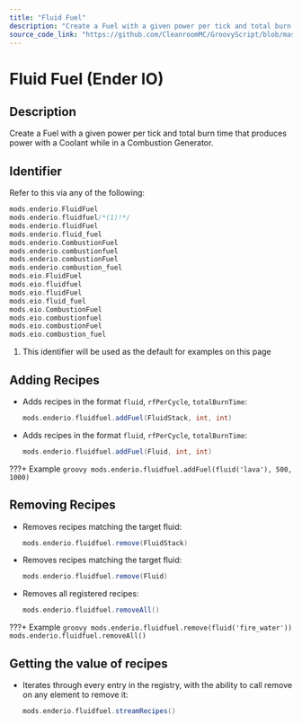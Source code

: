```yaml
---
title: "Fluid Fuel"
description: "Create a Fuel with a given power per tick and total burn time that produces power with a Coolant while in a Combustion Generator."
source_code_link: "https://github.com/CleanroomMC/GroovyScript/blob/master/src/main/java/com/cleanroommc/groovyscript/compat/mods/enderio/FluidFuel.java"
---
```


# Fluid Fuel (Ender IO)

## Description

Create a Fuel with a given power per tick and total burn time that produces power with a Coolant while in a Combustion Generator.

## Identifier

Refer to this via any of the following:

```groovy hl_lines="2"
mods.enderio.FluidFuel
mods.enderio.fluidfuel/*(1)!*/
mods.enderio.fluidFuel
mods.enderio.fluid_fuel
mods.enderio.CombustionFuel
mods.enderio.combustionfuel
mods.enderio.combustionFuel
mods.enderio.combustion_fuel
mods.eio.FluidFuel
mods.eio.fluidfuel
mods.eio.fluidFuel
mods.eio.fluid_fuel
mods.eio.CombustionFuel
mods.eio.combustionfuel
mods.eio.combustionFuel
mods.eio.combustion_fuel
```

1. This identifier will be used as the default for examples on this page

## Adding Recipes

- Adds recipes in the format `fluid`, `rfPerCycle`, `totalBurnTime`:

    ```groovy
    mods.enderio.fluidfuel.addFuel(FluidStack, int, int)
    ```

- Adds recipes in the format `fluid`, `rfPerCycle`, `totalBurnTime`:

    ```groovy
    mods.enderio.fluidfuel.addFuel(Fluid, int, int)
    ```

???+ Example
    ```groovy
    mods.enderio.fluidfuel.addFuel(fluid('lava'), 500, 1000)
    ```

## Removing Recipes

- Removes recipes matching the target fluid:

    ```groovy
    mods.enderio.fluidfuel.remove(FluidStack)
    ```

- Removes recipes matching the target fluid:

    ```groovy
    mods.enderio.fluidfuel.remove(Fluid)
    ```

- Removes all registered recipes:

    ```groovy
    mods.enderio.fluidfuel.removeAll()
    ```

???+ Example
    ```groovy
    mods.enderio.fluidfuel.remove(fluid('fire_water'))
    mods.enderio.fluidfuel.removeAll()
    ```

## Getting the value of recipes

- Iterates through every entry in the registry, with the ability to call remove on any element to remove it:

    ```groovy
    mods.enderio.fluidfuel.streamRecipes()
    ```
